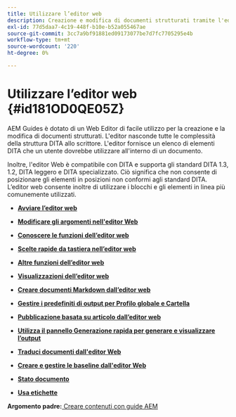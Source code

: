 ```yaml
---
title: Utilizzare l’editor web
description: Creazione e modifica di documenti strutturati tramite l'editor Web. Scopri come utilizzare l’editor web seguendo gli standard DITA nelle guide AEM.
exl-id: 77d5daa7-4c19-448f-b10e-b52a055467ae
source-git-commit: 3cc7a9bf91881ed09173077be7d7fc7705295e4b
workflow-type: tm+mt
source-wordcount: '220'
ht-degree: 0%

---
```


# Utilizzare l’editor web {#id181OD0QE05Z}

AEM Guides è dotato di un Web Editor di facile utilizzo per la creazione e la modifica di documenti strutturati. L&#39;editor nasconde tutte le complessità della struttura DITA allo scrittore. L&#39;editor fornisce un elenco di elementi DITA che un utente dovrebbe utilizzare all&#39;interno di un documento.

Inoltre, l&#39;editor Web è compatibile con DITA e supporta gli standard DITA 1.3, 1.2, DITA leggero e DITA specializzato. Ciò significa che non consente di posizionare gli elementi in posizioni non conformi agli standard DITA. L’editor web consente inoltre di utilizzare i blocchi e gli elementi in linea più comunemente utilizzati.

- **[Avviare l’editor web](web-editor-launch-editor.md)**

- **[Modificare gli argomenti nell&#39;editor Web](web-editor-edit-topics.md)**

- **[Conoscere le funzioni dell’editor web](web-editor-features.md)**

- **[Scelte rapide da tastiera nell’editor web](web-editor-keyboard-shortcuts.md)**

- **[Altre funzioni dell’editor web](web-editor-other-features.md)**

- **[Visualizzazioni dell’editor web](web-editor-views.md)**

- **[Creare documenti Markdown dall’editor web](web-editor-markdown-topic.md)**

- **[Gestire i predefiniti di output per Profilo globale e Cartella](web-editor-manage-output-presets.md)**

- **[Pubblicazione basata su articolo dall’editor web](web-editor-article-publishing.md)**

- **[Utilizza il pannello Generazione rapida per generare e visualizzare l’output](web-editor-quick-generate-panel.md)**

- **[Traduci documenti dall&#39;editor Web](translate-documents-web-editor.md)**

- **[Creare e gestire le baseline dall&#39;editor Web](web-editor-baseline.md)**

- **[Stato documento](web-editor-document-states.md)**

- **[Usa etichette](web-editor-use-label.md)**


**Argomento padre:**[ Creare contenuti con guide AEM](authoring-content-xml-doc.md)
